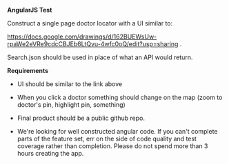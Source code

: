 <b>AngularJS Test</b>

Construct a single page doctor locator with a UI similar to:


https://docs.google.com/drawings/d/162BUEWsUw-rpaWe2eVRe9cdcCBJEb6LtQvu-4wfc0oQ/edit?usp=sharing . 

Search.json should be used in place of what an API would return.

<b>Requirements</b>

- UI should be similar to the link above

- When you click a doctor something should change on the map (zoom to doctor's pin, highlight pin, something)

- Final product should be a public github repo.

- We're looking for well constructed angular code. If you can't complete parts of the feature set, err on the side of code quality and test coverage rather than completion. Please do not spend more than 3 hours creating the app.
